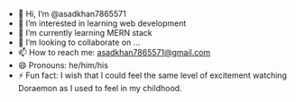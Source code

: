 - 👋 Hi, I’m @asadkhan7865571
- 👀 I’m interested in learning web development
- 🌱 I’m currently learning MERN stack
- 💞️ I’m looking to collaborate on ...
- 📫 How to reach me: asadkhan7865571@gmail.com
- 😄 Pronouns: he/him/his
- ⚡ Fun fact: I wish that I could feel the same level of excitement watching Doraemon as I used to feel in my childhood. 

<!---
asadkhan7865571/asadkhan7865571 is a ✨ special ✨ repository because its `README.md` (this file) appears on your GitHub profile.
You can click the Preview link to take a look at your changes.
--->
